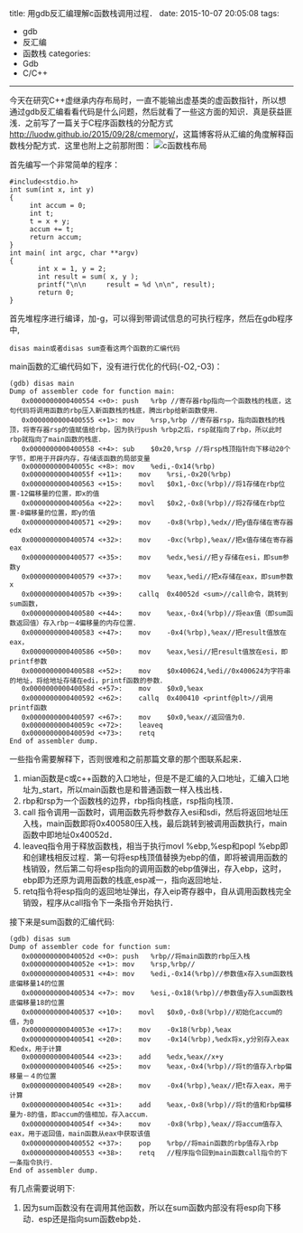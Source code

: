 title: 用gdb反汇编理解c函数栈调用过程．
date: 2015-10-07 20:05:08
tags:
- gdb
- 反汇编
- 函数栈
categories:
- Gdb
- C/C++

---

今天在研究C++虚继承内存布局时，一直不能输出虚基类的虚函数指针，所以想通过gdb反汇编看看代码是什么问题，然后就看了一些这方面的知识．真是获益匪浅．之前写了一篇关于C程序函数栈的分配方式<http://luodw.github.io/2015/09/28/cmemory/>，这篇博客将从汇编的角度解释函数栈分配方式．这里也附上之前那附图：
![c函数栈布局](http://7xjnip.com1.z0.glb.clouddn.com/C运行环境.jpg "")

首先编写一个非常简单的程序：
```
#include<stdio.h>
int sum(int x, int y)
{
	 int accum = 0; 
	 int t;
	 t = x + y;
	 accum += t;
	 return accum;
}
int main( int argc, char **argv)
{
	   int x = 1, y = 2;
	   int result = sum( x, y );
	   printf("\n\n     result = %d \n\n", result);
	   return 0;
}
```
首先堆程序进行编译，加-g，可以得到带调试信息的可执行程序，然后在gdb程序中,
```
disas main或者disas sum查看这两个函数的汇编代码
```
main函数的汇编代码如下，没有进行优化的代码(-O2,-O3)：
```
(gdb) disas main
Dump of assembler code for function main:
   0x0000000000400554 <+0>:	push   %rbp //寄存器rbp指向一个函数栈的栈底，这句代码将调用函数的rbp压入新函数栈的栈底，腾出rbp给新函数使用．
   0x0000000000400555 <+1>:	mov    %rsp,%rbp //寄存器rsp，指向函数栈的栈顶，将寄存器rsp的值赋值给rbp，因为执行push %rbp之后，rsp就指向了rbp，所以此时rbp就指向了main函数的栈底．
   0x0000000000400558 <+4>:	sub    $0x20,%rsp //将rsp栈顶指针向下移动20个字节，即用于开辟内存，存储该函数的局部变量
   0x000000000040055c <+8>:	mov    %edi,-0x14(%rbp)
   0x000000000040055f <+11>:	mov    %rsi,-0x20(%rbp)
   0x0000000000400563 <+15>:	movl   $0x1,-0xc(%rbp)//将1存储在rbp位置-12偏移量的位置，即x的值
   0x000000000040056a <+22>:	movl   $0x2,-0x8(%rbp)//将2存储在rbp位置-8偏移量的位置，即y的值
   0x0000000000400571 <+29>:	mov    -0x8(%rbp),%edx//把y值存储在寄存器edx
   0x0000000000400574 <+32>:	mov    -0xc(%rbp),%eax//把x值存储在寄存器eax
   0x0000000000400577 <+35>:	mov    %edx,%esi//把ｙ存储在esi，即sum参数y
   0x0000000000400579 <+37>:	mov    %eax,%edi//把x存储在eax，即sum参数x
   0x000000000040057b <+39>:	callq  0x40052d <sum>//call命令，跳转到sum函数，
   0x0000000000400580 <+44>:	mov    %eax,-0x4(%rbp)//将eax值（即sum函数返回值）存入rbp－4偏移量的内存位置．
   0x0000000000400583 <+47>:	mov    -0x4(%rbp),%eax//把result值放在eax，
   0x0000000000400586 <+50>:	mov    %eax,%esi//把result值放在esi，即printf参数
   0x0000000000400588 <+52>:	mov    $0x400624,%edi//0x400624为字符串的地址，将给地址存储在edi，printf函数的参数．
   0x000000000040058d <+57>:	mov    $0x0,%eax
   0x0000000000400592 <+62>:	callq  0x400410 <printf@plt>//调用printf函数
   0x0000000000400597 <+67>:	mov    $0x0,%eax//返回值为0．
   0x000000000040059c <+72>:	leaveq 
   0x000000000040059d <+73>:	retq   
End of assembler dump.
```
一些指令需要解释下，否则很难和之前那篇文章的那个图联系起来．
1. mian函数是c或c++函数的入口地址，但是不是汇编的入口地址，汇编入口地址为_start，所以main函数也是和普通函数一样入栈出栈． 
2. rbp和rsp为一个函数栈的边界，rbp指向栈底，rsp指向栈顶．
3. call 指令调用一函数时，调用函数先将参数存入esi和sdi，然后将返回地址压入栈，main函数即将0x400580压入栈，最后跳转到被调用函数执行，main函数中即地址0x40052d．
4. leaveq指令用于释放函数栈，相当于执行movl %ebp,%esp和popl %ebp即和创建栈相反过程．第一句将esp栈顶值替换为ebp的值，即将被调用函数的栈销毁，然后第二句将esp指向的调用函数的ebp值弹出，存入ebp，这时，ebp即为还原为调用函数的栈底,esp减一，指向返回地址．
5. retq指令将esp指向的返回地址弹出，存入eip寄存器中，自从调用函数栈完全销毁，程序从call指令下一条指令开始执行．

接下来是sum函数的汇编代码:
```
(gdb) disas sum
Dump of assembler code for function sum:
   0x000000000040052d <+0>:	push   %rbp//将main函数的rbp压入栈
   0x000000000040052e <+1>:	mov    %rsp,%rbp//
   0x0000000000400531 <+4>:	mov    %edi,-0x14(%rbp)//参数值x存入sum函数栈底偏移量14的位置
   0x0000000000400534 <+7>:	mov    %esi,-0x18(%rbp)//参数值y存入sum函数栈底偏移量18的位置
   0x0000000000400537 <+10>:	movl   $0x0,-0x8(%rbp)//初始化accum的值，为0
   0x000000000040053e <+17>:	mov    -0x18(%rbp),%eax
   0x0000000000400541 <+20>:	mov    -0x14(%rbp),%edx将x,y分别存入eax和edx，用于计算
   0x0000000000400544 <+23>:	add    %edx,%eax//x+y
   0x0000000000400546 <+25>:	mov    %eax,-0x4(%rbp)//将t的值存入rbp偏移量－４的位置
   0x0000000000400549 <+28>:	mov    -0x4(%rbp),%eax//把t存入eax，用于计算
   0x000000000040054c <+31>:	add    %eax,-0x8(%rbp)//将t的值和rbp偏移量为-8的值，即accum的值相加，存入accum．
   0x000000000040054f <+34>:	mov    -0x8(%rbp),%eax//将accum值存入eax，用于返回值，main函数从eax中获取该值
   0x0000000000400552 <+37>:	pop    %rbp//将main函数的rbp值存入rbp
   0x0000000000400553 <+38>:	retq   //程序指令回到main函数call指令的下一条指令执行．
End of assembler dump.
```
有几点需要说明下:
1. 因为sum函数没有在调用其他函数，所以在sum函数内部没有将esp向下移动．esp还是指向sum函数ebp处．


